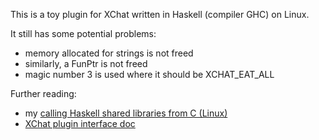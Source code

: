 This is a toy plugin for XChat written in Haskell (compiler GHC) on Linux.

It still has some potential problems:

* memory allocated for strings is not freed
* similarly, a FunPtr is not freed
* magic number 3 is used where it should be XCHAT_EAT_ALL

Further reading:

* my [calling Haskell shared libraries from C (Linux)](http://www.vex.net/~trebla/haskell/so.xhtml)
* [XChat plugin interface doc](http://xchat.org/docs/plugin20.html)
